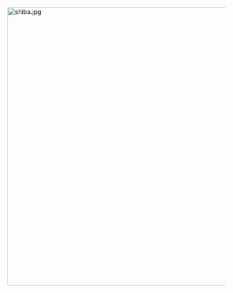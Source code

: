  <img src="https://gist.github.com/takidog/f2e650d47333d19bf609fb01227f7adb/raw/905d67deac1c6f16519c949cdce48e177216996f/shiba.jpg" width = "1280" height = "640" alt="shiba.jpg" align=center />
